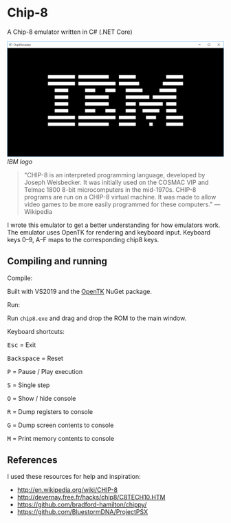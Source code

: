 # Chip-8
A Chip-8 emulator written in C# (.NET Core)

![Beautiful IBM logo](screenshot.png "Beautiful IBM logo")
*IBM logo*

> "CHIP-8 is an interpreted programming language, developed by Joseph Weisbecker. It was initially used on the COSMAC VIP and Telmac 1800 8-bit microcomputers in the mid-1970s. CHIP-8 programs are run on a CHIP-8 virtual machine. It was made to allow video games to be more easily programmed for these computers." — Wikipedia


I wrote this emulator to get a better understanding for how emulators work. The emulator uses OpenTK for rendering and keyboard input. Keyboard keys 0–9, A–F maps to the corresponding chip8 keys.

## Compiling and running

Compile:

Built with VS2019 and the [OpenTK](https://www.nuget.org/packages/OpenTK/) NuGet package.

Run:

Run `chip8.exe` and drag and drop the ROM to the main window.

Keyboard shortcuts:

<kbd>Esc</kbd> = Exit

<kbd>Backspace</kbd> = Reset

<kbd>P</kbd>     = Pause / Play execution

<kbd>S</kbd>     = Single step

<kbd>O</kbd>     = Show / hide console

<kbd>R</kbd>     = Dump registers to console

<kbd>G</kbd>     = Dump screen contents to console

<kbd>M</kbd>     = Print memory contents to console

## References
I used these resources for help and inspiration:
- http://en.wikipedia.org/wiki/CHIP-8
- http://devernay.free.fr/hacks/chip8/C8TECH10.HTM
- https://github.com/bradford-hamilton/chippy/
- https://github.com/BluestormDNA/ProjectPSX
